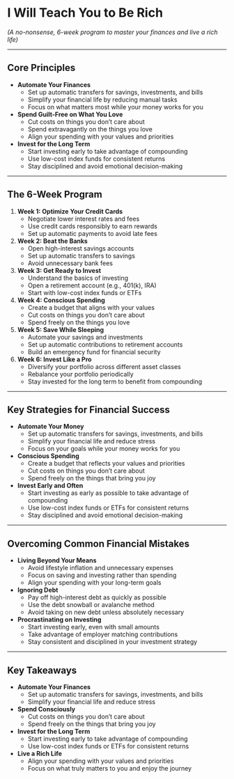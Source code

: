 # I Will Teach You to Be Rich

*(A no-nonsense, 6-week program to master your finances and live a rich life)*

---

## Core Principles

- **Automate Your Finances**
  - Set up automatic transfers for savings, investments, and bills
  - Simplify your financial life by reducing manual tasks
  - Focus on what matters most while your money works for you
- **Spend Guilt-Free on What You Love**
  - Cut costs on things you don’t care about
  - Spend extravagantly on the things you love
  - Align your spending with your values and priorities
- **Invest for the Long Term**
  - Start investing early to take advantage of compounding
  - Use low-cost index funds for consistent returns
  - Stay disciplined and avoid emotional decision-making

---

## The 6-Week Program

1. **Week 1: Optimize Your Credit Cards**
   - Negotiate lower interest rates and fees
   - Use credit cards responsibly to earn rewards
   - Set up automatic payments to avoid late fees
2. **Week 2: Beat the Banks**
   - Open high-interest savings accounts
   - Set up automatic transfers to savings
   - Avoid unnecessary bank fees
3. **Week 3: Get Ready to Invest**
   - Understand the basics of investing
   - Open a retirement account (e.g., 401(k), IRA)
   - Start with low-cost index funds or ETFs
4. **Week 4: Conscious Spending**
   - Create a budget that aligns with your values
   - Cut costs on things you don’t care about
   - Spend freely on the things you love
5. **Week 5: Save While Sleeping**
   - Automate your savings and investments
   - Set up automatic contributions to retirement accounts
   - Build an emergency fund for financial security
6. **Week 6: Invest Like a Pro**
   - Diversify your portfolio across different asset classes
   - Rebalance your portfolio periodically
   - Stay invested for the long term to benefit from compounding

---

## Key Strategies for Financial Success

- **Automate Your Money**
  - Set up automatic transfers for savings, investments, and bills
  - Simplify your financial life and reduce stress
  - Focus on your goals while your money works for you
- **Conscious Spending**
  - Create a budget that reflects your values and priorities
  - Cut costs on things you don’t care about
  - Spend freely on the things that bring you joy
- **Invest Early and Often**
  - Start investing as early as possible to take advantage of compounding
  - Use low-cost index funds or ETFs for consistent returns
  - Stay disciplined and avoid emotional decision-making

---

## Overcoming Common Financial Mistakes

- **Living Beyond Your Means**
  - Avoid lifestyle inflation and unnecessary expenses
  - Focus on saving and investing rather than spending
  - Align your spending with your long-term goals
- **Ignoring Debt**
  - Pay off high-interest debt as quickly as possible
  - Use the debt snowball or avalanche method
  - Avoid taking on new debt unless absolutely necessary
- **Procrastinating on Investing**
  - Start investing early, even with small amounts
  - Take advantage of employer matching contributions
  - Stay consistent and disciplined in your investment strategy

---

## Key Takeaways

- **Automate Your Finances**
  - Set up automatic transfers for savings, investments, and bills
  - Simplify your financial life and reduce stress
- **Spend Consciously**
  - Cut costs on things you don’t care about
  - Spend freely on the things that bring you joy
- **Invest for the Long Term**
  - Start investing early to take advantage of compounding
  - Use low-cost index funds or ETFs for consistent returns
- **Live a Rich Life**
  - Align your spending with your values and priorities
  - Focus on what truly matters to you and enjoy the journey
